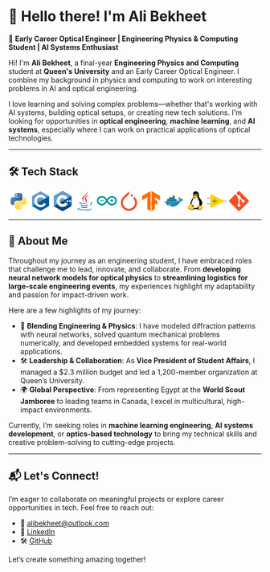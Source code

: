 # 👋 Hello there! I'm Ali Bekheet 

🚀 **Early Career Optical Engineer | Engineering Physics & Computing Student | AI Systems Enthusiast**

Hi! I'm **Ali Bekheet**, a final-year **Engineering Physics and Computing** student at **Queen's University** and an Early Career Optical Engineer. I combine my background in physics and computing to work on interesting problems in AI and optical engineering.  

I love learning and solving complex problems—whether that's working with AI systems, building optical setups, or creating new tech solutions. I'm looking for opportunities in **optical engineering**, **machine learning**, and **AI systems**, especially where I can work on practical applications of optical technologies.

---

## 🛠️ Tech Stack
<p align="left">
<img src="https://raw.githubusercontent.com/devicons/devicon/master/icons/python/python-original.svg" alt="python" width="40" height="40"/>
<img src="https://raw.githubusercontent.com/devicons/devicon/master/icons/c/c-original.svg" alt="c" width="40" height="40"/>
<img src="https://raw.githubusercontent.com/devicons/devicon/master/icons/cplusplus/cplusplus-original.svg" alt="cplusplus" width="40" height="40"/>
<img src="https://raw.githubusercontent.com/devicons/devicon/master/icons/java/java-original.svg" alt="java" width="40" height="40"/>
<img src="https://raw.githubusercontent.com/devicons/devicon/master/icons/arduino/arduino-original.svg" alt="arduino" width="40" height="40"/>
<img src="https://raw.githubusercontent.com/devicons/devicon/master/icons/pytorch/pytorch-original.svg" alt="pytorch" width="40" height="40"/>
<img src="https://raw.githubusercontent.com/devicons/devicon/master/icons/tensorflow/tensorflow-original.svg" alt="tensorflow" width="40" height="40"/>
<img src="https://raw.githubusercontent.com/devicons/devicon/master/icons/docker/docker-original.svg" alt="docker" width="40" height="40"/>
<img src="https://raw.githubusercontent.com/devicons/devicon/master/icons/linux/linux-original.svg" alt="linux" width="40" height="40"/>
<img src="https://raw.githubusercontent.com/devicons/devicon/master/icons/labview/labview-original.svg" alt="labview" width="40" height="40"/>
<img src="https://raw.githubusercontent.com/devicons/devicon/master/icons/git/git-original.svg" alt="git" width="40" height="40"/>
</p>

---

## 🌟 About Me

Throughout my journey as an engineering student, I have embraced roles that challenge me to lead, innovate, and collaborate. From **developing neural network models for optical physics** to **streamlining logistics for large-scale engineering events**, my experiences highlight my adaptability and passion for impact-driven work.

Here are a few highlights of my journey:
- 📡 **Blending Engineering & Physics**: I have modeled diffraction patterns with neural networks, solved quantum mechanical problems numerically, and developed embedded systems for real-world applications.  
- 🛠️ **Leadership & Collaboration**: As **Vice President of Student Affairs**, I managed a $2.3 million budget and led a 1,200-member organization at Queen’s University.  
- 🌍 **Global Perspective**: From representing Egypt at the **World Scout Jamboree** to leading teams in Canada, I excel in multicultural, high-impact environments.

Currently, I’m seeking roles in **machine learning engineering**, **AI systems development**, or **optics-based technology** to bring my technical skills and creative problem-solving to cutting-edge projects.

---

## 📬 Let's Connect!

I’m eager to collaborate on meaningful projects or explore career opportunities in tech. Feel free to reach out:

- 📧 [alibekheet@outlook.com](mailto:alibekheet@outlook.com)  
- 💼 [LinkedIn](https://www.linkedin.com/in/awbekheet/)  
- 🛠️ [GitHub](https://github.com/a-bekheet)  

Let’s create something amazing together!
